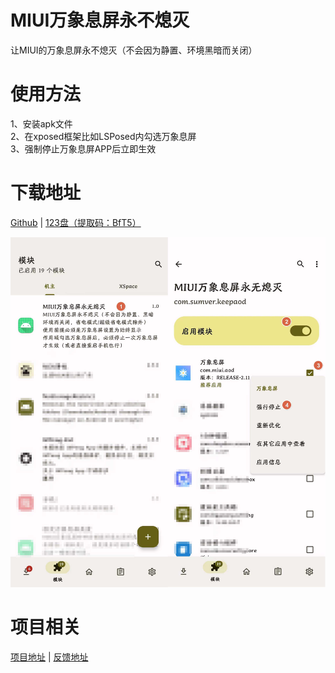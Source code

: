 # MIUI万象息屏永不熄灭
让MIUI的万象息屏永不熄灭（不会因为静置、环境黑暗而关闭）

# 使用方法
1、安装apk文件<br>
2、在xposed框架比如LSPosed内勾选万象息屏<br>
3、强制停止万象息屏APP后立即生效<br>

# 下载地址

[Github](https://github.com/sumver/KeepAODForMIUI/releases/tag/Release) | [123盘（提取码：BfT5）](https://www.123912.com/s/92jA-VfSAv?提取码:BfT5)


![setting](https://github.com/sumver/KeepAODForMIUI/raw/master/app/screenshot/%E4%BD%BF%E7%94%A8%E6%88%AA%E5%9B%BE.jpg?raw=true)

# 项目相关

[项目地址](https://github.com/sumver/KeepAODForMIUI) | [反馈地址](https://github.com/sumver/KeepAODForMIUI/issues)

